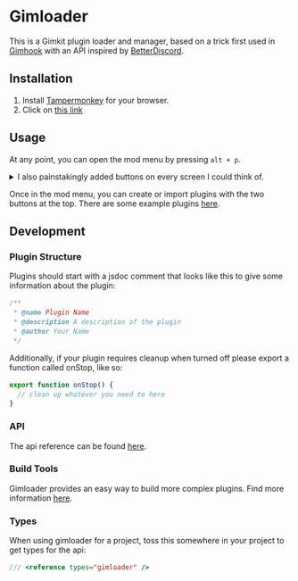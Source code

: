 # Gimloader

This is a Gimkit plugin loader and manager, based on a trick first used in [Gimhook](https://codeberg.org/gimhook/gimhook) with an API inspired by [BetterDiscord](https://docs.betterdiscord.app/api/).

## Installation

1. Install [Tampermonkey](https://www.tampermonkey.net/) for your browser.
2. Click on [this link](https://raw.githubusercontent.com/TheLazySquid/GimLoader/main/build/bundle.user.js)

## Usage

At any point, you can open the mod menu by pressing `alt + p`.

<details>
<summary>I also painstakingly added buttons on every screen I could think of.</summary>

![1d host lobby](/images/1dHost.png)
![1d host in game](/images/1dHostIngame.png)
![1d player in game](/images/1dIngame.png)
![1d player lobby](/images/1dJoin.png)
![2d host](/images/2dHost.png)
![2d player](/images/2dPlayer.png)
![Creative](/images/Creative.png)
![Home](/images/HomeScreen.png)
![Join Screen](/images/JoinScreen.png)

</details>

Once in the mod menu, you can create or import plugins with the two buttons at the top. There are some example plugins [here](/plugins/).

## Development

### Plugin Structure

Plugins should start with a jsdoc comment that looks like this to give some information about the plugin:

```javascript
/**
 * @name Plugin Name
 * @description A description of the plugin
 * @author Your Name
 */
```

Additionally, if your plugin requires cleanup when turned off please export a function called onStop, like so:

```javascript
export function onStop() {
  // clean up whatever you need to here
}
```

### API

The api reference can be found [here](/docs/api.md).

### Build Tools

Gimloader provides an easy way to build more complex plugins. Find more information [here](/docs/buildTools.md).

### Types

When using gimloader for a project, toss this somewhere in your project to get types for the api:

```typescript
/// <reference types="gimloader" />
```